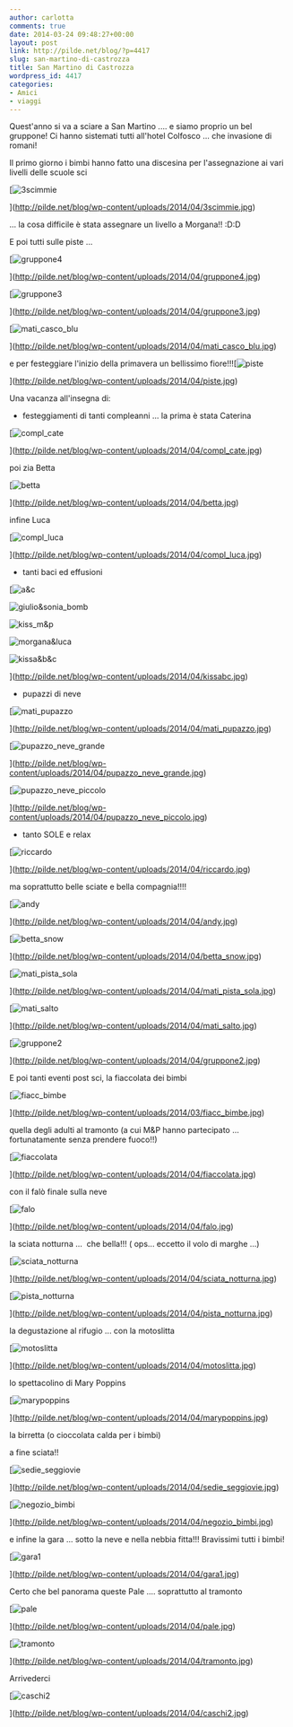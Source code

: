 ```yaml
---
author: carlotta
comments: true
date: 2014-03-24 09:48:27+00:00
layout: post
link: http://pilde.net/blog/?p=4417
slug: san-martino-di-castrozza
title: San Martino di Castrozza
wordpress_id: 4417
categories:
- Amici
- viaggi
---
```


Quest'anno si va a sciare a San Martino .... e siamo proprio un bel gruppone!
Ci hanno sistemati tutti all'hotel Colfosco ... che invasione di romani!

Il primo giorno i bimbi hanno fatto una discesina per l'assegnazione ai vari livelli delle scuole sci

[![3scimmie](http://pilde.net/blog/wp-content/uploads/2014/04/3scimmie.jpg)


](http://pilde.net/blog/wp-content/uploads/2014/04/3scimmie.jpg)


... la cosa difficile è stata assegnare un livello a Morgana!! :D:D

E poi tutti sulle piste ...

[![gruppone4](http://pilde.net/blog/wp-content/uploads/2014/04/gruppone4.jpg)


](http://pilde.net/blog/wp-content/uploads/2014/04/gruppone4.jpg)


[![gruppone3](http://pilde.net/blog/wp-content/uploads/2014/04/gruppone3.jpg)


](http://pilde.net/blog/wp-content/uploads/2014/04/gruppone3.jpg)




[![mati_casco_blu](http://pilde.net/blog/wp-content/uploads/2014/04/mati_casco_blu.jpg)


](http://pilde.net/blog/wp-content/uploads/2014/04/mati_casco_blu.jpg)


e per festeggiare l'inizio della primavera un bellissimo fiore!!![![piste](http://pilde.net/blog/wp-content/uploads/2014/04/piste.jpg)


](http://pilde.net/blog/wp-content/uploads/2014/04/piste.jpg)


Una vacanza all'insegna di:

- festeggiamenti di tanti compleanni ... la prima è stata Caterina

[![compl_cate](http://pilde.net/blog/wp-content/uploads/2014/04/compl_cate.jpg)


](http://pilde.net/blog/wp-content/uploads/2014/04/compl_cate.jpg)


poi zia Betta

[![betta](http://pilde.net/blog/wp-content/uploads/2014/04/betta.jpg)


](http://pilde.net/blog/wp-content/uploads/2014/04/betta.jpg)


infine Luca

[![compl_luca](http://pilde.net/blog/wp-content/uploads/2014/04/compl_luca.jpg)


](http://pilde.net/blog/wp-content/uploads/2014/04/compl_luca.jpg)


 - tanti baci ed effusioni

[![a&c](http://pilde.net/blog/wp-content/uploads/2014/04/ac.jpg)


![giulio&sonia_bomb](http://pilde.net/blog/wp-content/uploads/2014/04/giuliosonia_bomb.jpg)


![kiss_m&p](http://pilde.net/blog/wp-content/uploads/2014/04/kiss_mp.jpg)


![morgana&luca](http://pilde.net/blog/wp-content/uploads/2014/04/morganaluca.jpg)


![kissa&b&c](http://pilde.net/blog/wp-content/uploads/2014/04/kissabc.jpg)


](http://pilde.net/blog/wp-content/uploads/2014/04/kissabc.jpg)


 - pupazzi di neve

[![mati_pupazzo](http://pilde.net/blog/wp-content/uploads/2014/04/mati_pupazzo.jpg)


](http://pilde.net/blog/wp-content/uploads/2014/04/mati_pupazzo.jpg)


[![pupazzo_neve_grande](http://pilde.net/blog/wp-content/uploads/2014/04/pupazzo_neve_grande.jpg)


](http://pilde.net/blog/wp-content/uploads/2014/04/pupazzo_neve_grande.jpg)


[![pupazzo_neve_piccolo](http://pilde.net/blog/wp-content/uploads/2014/04/pupazzo_neve_piccolo.jpg)


](http://pilde.net/blog/wp-content/uploads/2014/04/pupazzo_neve_piccolo.jpg)


 - tanto SOLE e relax

[![riccardo](http://pilde.net/blog/wp-content/uploads/2014/04/riccardo.jpg)


](http://pilde.net/blog/wp-content/uploads/2014/04/riccardo.jpg)


ma soprattutto belle sciate e bella compagnia!!!!

[![andy](http://pilde.net/blog/wp-content/uploads/2014/04/andy.jpg)


](http://pilde.net/blog/wp-content/uploads/2014/04/andy.jpg)


[![betta_snow](http://pilde.net/blog/wp-content/uploads/2014/04/betta_snow.jpg)


](http://pilde.net/blog/wp-content/uploads/2014/04/betta_snow.jpg)


[![mati_pista_sola](http://pilde.net/blog/wp-content/uploads/2014/04/mati_pista_sola.jpg)


](http://pilde.net/blog/wp-content/uploads/2014/04/mati_pista_sola.jpg)


[![mati_salto](http://pilde.net/blog/wp-content/uploads/2014/04/mati_salto.jpg)


](http://pilde.net/blog/wp-content/uploads/2014/04/mati_salto.jpg)


[![gruppone2](http://pilde.net/blog/wp-content/uploads/2014/04/gruppone2.jpg)


](http://pilde.net/blog/wp-content/uploads/2014/04/gruppone2.jpg)


E poi tanti eventi post sci, la fiaccolata dei bimbi

[![fiacc_bimbe](http://pilde.net/blog/wp-content/uploads/2014/03/fiacc_bimbe.jpg)


](http://pilde.net/blog/wp-content/uploads/2014/03/fiacc_bimbe.jpg)


quella degli adulti al tramonto (a cui M&P hanno partecipato ... fortunatamente senza prendere fuoco!!)




[![fiaccolata](http://pilde.net/blog/wp-content/uploads/2014/04/fiaccolata.jpg)


](http://pilde.net/blog/wp-content/uploads/2014/04/fiaccolata.jpg)


con il falò finale sulla neve

[![falo](http://pilde.net/blog/wp-content/uploads/2014/04/falo.jpg)


](http://pilde.net/blog/wp-content/uploads/2014/04/falo.jpg)


la sciata notturna ...  che bella!!! ( ops... eccetto il volo di marghe ...)




[![sciata_notturna](http://pilde.net/blog/wp-content/uploads/2014/04/sciata_notturna.jpg)


](http://pilde.net/blog/wp-content/uploads/2014/04/sciata_notturna.jpg)


[![pista_notturna](http://pilde.net/blog/wp-content/uploads/2014/04/pista_notturna.jpg)


](http://pilde.net/blog/wp-content/uploads/2014/04/pista_notturna.jpg)


la degustazione al rifugio ... con la motoslitta

[![motoslitta](http://pilde.net/blog/wp-content/uploads/2014/04/motoslitta.jpg)


](http://pilde.net/blog/wp-content/uploads/2014/04/motoslitta.jpg)


lo spettacolino di Mary Poppins

[![marypoppins](http://pilde.net/blog/wp-content/uploads/2014/04/marypoppins.jpg)


](http://pilde.net/blog/wp-content/uploads/2014/04/marypoppins.jpg)


la birretta (o cioccolata calda per i bimbi)


 a fine sciata!!

[![sedie_seggiovie](http://pilde.net/blog/wp-content/uploads/2014/04/sedie_seggiovie.jpg)


](http://pilde.net/blog/wp-content/uploads/2014/04/sedie_seggiovie.jpg)




[![negozio_bimbi](http://pilde.net/blog/wp-content/uploads/2014/04/negozio_bimbi.jpg)


](http://pilde.net/blog/wp-content/uploads/2014/04/negozio_bimbi.jpg)


e infine la gara ... sotto la neve e nella nebbia fitta!!! Bravissimi tutti i bimbi!

[![gara1](http://pilde.net/blog/wp-content/uploads/2014/04/gara1.jpg)


](http://pilde.net/blog/wp-content/uploads/2014/04/gara1.jpg)




Certo che bel panorama queste Pale .... soprattutto al tramonto

[![pale](http://pilde.net/blog/wp-content/uploads/2014/04/pale.jpg)


](http://pilde.net/blog/wp-content/uploads/2014/04/pale.jpg)


[![tramonto](http://pilde.net/blog/wp-content/uploads/2014/04/tramonto.jpg)


](http://pilde.net/blog/wp-content/uploads/2014/04/tramonto.jpg)


Arrivederci

[![caschi2](http://pilde.net/blog/wp-content/uploads/2014/04/caschi2.jpg)


](http://pilde.net/blog/wp-content/uploads/2014/04/caschi2.jpg)




